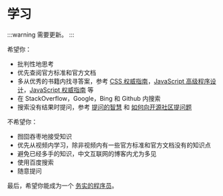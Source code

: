 # 学习

:::warning
需要更新。
:::

希望你：

- 批判性地思考
- 优先查阅官方标准和官方文档
- 多从优秀的书籍内找寻答案，参考 [CSS 权威指南](https://book.douban.com/subject/33398314/)，[JavaScript 高级程序设计](https://book.douban.com/subject/35175321/)，[JavaScript 权威指南](https://book.douban.com/subject/35396470/) 等
- 在 StackOverflow，Google，Bing 和 Github 内搜索
- 搜索没有结果时提问，参考 [提问的智慧](https://github.com/ryanhanwu/How-To-Ask-Questions-The-Smart-Way) 和 [如何向开源社区提问题](https://github.com/seajs/seajs/issues/545)

不希望你：

- 囫囵吞枣地接受知识
- 优先从视频内学习，除非视频内有一些官方标准和官方文档没有的知识点
- 避免已经多手的知识，中文互联网的博客内尤为多见
- 使用百度搜索
- 随意提问

最后，希望你能成为一个 [务实的程序员](https://book.douban.com/subject/35006892/)。

